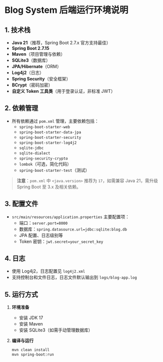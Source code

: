 # Blog System 后端运行环境说明

## 1. 技术栈

- **Java 21**（推荐，Spring Boot 2.7.x 官方支持最佳）
- **Spring Boot 2.7.15**
- **Maven**（项目管理与依赖）
- **SQLite3**（数据库）
- **JPA/Hibernate**（ORM）
- **Log4j2**（日志）
- **Spring Security**（安全框架）
- **BCrypt**（密码加密）
- **自定义 Token 工具类**（用于登录认证，非标准 JWT）

## 2. 依赖管理

- 所有依赖通过 `pom.xml` 管理，主要依赖包括：
  - `spring-boot-starter-web`
  - `spring-boot-starter-data-jpa`
  - `spring-boot-starter-security`
  - `spring-boot-starter-log4j2`
  - `sqlite-jdbc`
  - `sqlite-dialect`
  - `spring-security-crypto`
  - `lombok`（可选，简化代码）
  - `spring-boot-starter-test`（测试）

> **注意**：`pom.xml` 中 `<java.version>` 推荐为 `17`，如需兼容 Java 21，需升级 Spring Boot 至 3.x 及相关依赖。

## 3. 配置文件

- `src/main/resources/application.properties` 主要配置项：
  - 端口：`server.port=8000`
  - 数据库：`spring.datasource.url=jdbc:sqlite:blog.db`
  - JPA 配置、日志级别等
  - Token 密钥：`jwt.secret=your_secret_key`

## 4. 日志

- 使用 Log4j2，日志配置见 `log4j2.xml`
- 支持控制台和文件日志，日志文件默认输出到 `logs/blog-app.log`

## 5. 运行方式

1. **环境准备**
   - 安装 JDK 17
   - 安装 Maven
   - 安装 SQLite3（如需手动管理数据库）

2. **编译与运行**
   ```bash
   mvn clean install
   mvn spring-boot:run